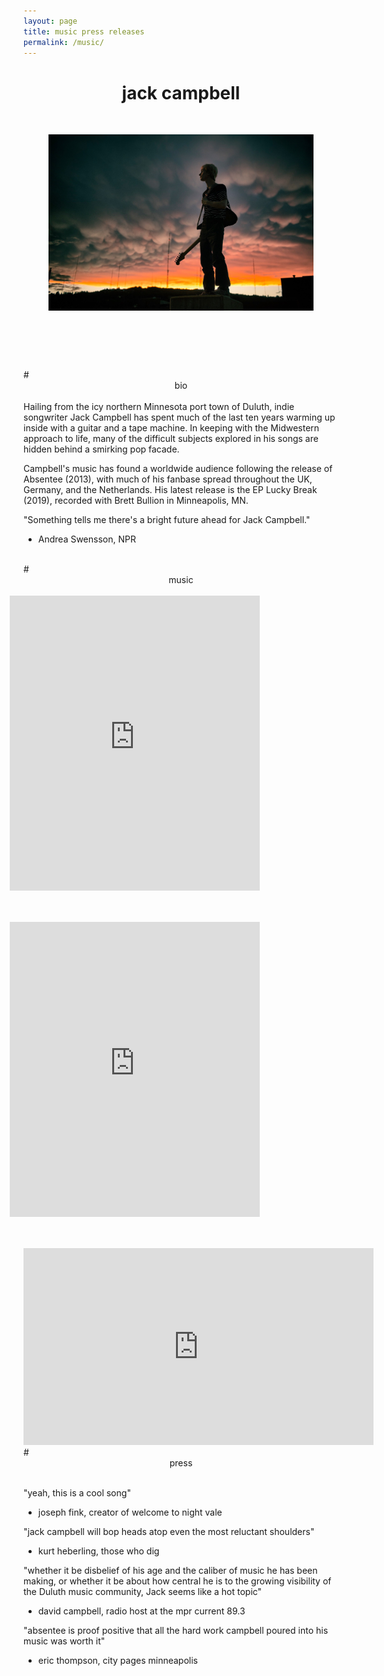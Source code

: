 ```yaml
---
layout: page
title: music press releases
permalink: /music/
---
```

# <center> jack campbell </center> 
<br>

<figure>
  <img class="col center" style="margin-bottom:10%;" src="/img/prof_pic.jpg">
</figure>

<br>
<br>
# <center> bio </center> 
<br>
Hailing from the icy northern Minnesota port town of Duluth, indie songwriter
Jack Campbell has spent much of the last ten years warming up inside with
a guitar and a tape machine. In keeping with the Midwestern approach to life,
many of the difficult subjects explored in his songs are hidden behind a smirking
pop facade.

Campbell's music has found a worldwide audience following the release of 
Absentee (2013), with much of his fanbase spread throughout the UK, Germany,
and the Netherlands. His latest release is the EP Lucky Break (2019), recorded
with Brett Bullion in Minneapolis, MN.

"Something tells me there's a bright future ahead for Jack Campbell."
- Andrea Swensson, NPR

<br>
# <center> music </center>
<br>

<iframe style="border: 0; width: 400px; height: 472px; float: right; margin-left: 25%; margin-right: 25%; margin-bottom: 10%;" src="https://bandcamp.com/EmbeddedPlayer/album=3033148406/size=large/bgcol=333333/linkcol=0f91ff/tracklist=false/transparent=true/" seamless><a href="https://jackcampbell.bandcamp.com/album/lucky-break">Lucky Break by Jack Campbell</a></iframe>

<iframe style="border: 0; width: 400px; height: 472px; float: right; margin-left: 25%; margin-right: 25%; margin-bottom: 10%;" src="https://bandcamp.com/EmbeddedPlayer/album=75804434/size=large/bgcol=333333/linkcol=0f91ff/artwork=small/transparent=true/" seamless><a href="http://jackcampbell.bandcamp.com/album/jack-campbell">Jack Campbell</a></iframe>


<iframe width="560" height="315" src="https://www.youtube.com/embed/zlvF7JVtYmg" frameborder="0" allow="accelerometer; autoplay; encrypted-media; gyroscope; picture-in-picture" allowfullscreen></iframe>

<br>
# <center> press </center>
<br>

"yeah, this is a cool song"
- joseph fink, creator of welcome to night vale

"jack campbell will bop heads atop even the most reluctant shoulders"
- kurt heberling, those who dig

"whether it be disbelief of his age and the caliber of music he has been making,
or whether it be about how central he is to the growing visibility of the Duluth 
music community, Jack seems like a hot topic"
- david campbell, radio host at the mpr current 89.3

"absentee is proof positive that all the hard work campbell poured into his music
was worth it"
- eric thompson, city pages minneapolis
